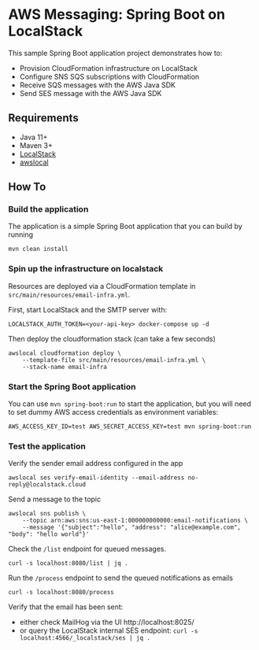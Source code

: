 AWS Messaging: Spring Boot on LocalStack 
========================================

This sample Spring Boot application project demonstrates how to: 

* Provision CloudFormation infrastructure on LocalStack
* Configure SNS SQS subscriptions with CloudFormation
* Receive SQS messages with the AWS Java SDK
* Send SES message with the AWS Java SDK

## Requirements

* Java 11+
* Maven 3+
* [LocalStack](https://github.com/localstack/localstack)
* [awslocal](https://github.com/localstack/awscli-local)

## How To

### Build the application

The application is a simple Spring Boot application that you can build by running

    mvn clean install

### Spin up the infrastructure on localstack

Resources are deployed via a CloudFormation template in `src/main/resources/email-infra.yml`.

First, start LocalStack and the SMTP server with:

    LOCALSTACK_AUTH_TOKEN=<your-api-key> docker-compose up -d

Then deploy the cloudformation stack (can take a few seconds)

    awslocal cloudformation deploy \
        --template-file src/main/resources/email-infra.yml \
        --stack-name email-infra

### Start the Spring Boot application

You can use `mvn spring-boot:run` to start the application, but you will need to set dummy AWS access credentials as environment variables:

    AWS_ACCESS_KEY_ID=test AWS_SECRET_ACCESS_KEY=test mvn spring-boot:run

### Test the application

Verify the sender email address configured in the app

    awslocal ses verify-email-identity --email-address no-reply@localstack.cloud

Send a message to the topic

    awslocal sns publish \
        --topic arn:aws:sns:us-east-1:000000000000:email-notifications \
        --message '{"subject":"hello", "address": "alice@example.com", "body": "hello world"}'

Check the `/list` endpoint for queued messages.

    curl -s localhost:8080/list | jq .


Run the `/process` endpoint to send the queued notifications as emails

    curl -s localhost:8080/process

Verify that the email has been sent:

* either check MailHog via the UI http://localhost:8025/
* or query the LocalStack internal SES endpoint: `curl -s localhost:4566/_localstack/ses | jq .`
